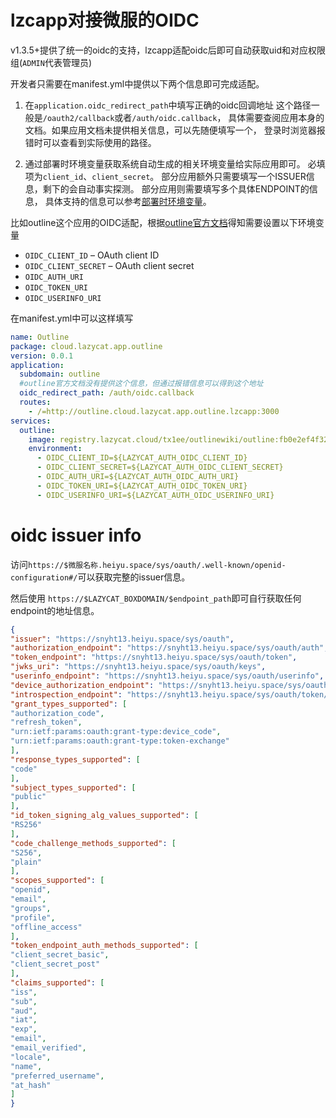 lzcapp对接微服的OIDC
====================

v1.3.5+提供了统一的oidc的支持，lzcapp适配oidc后即可自动获取uid和对应权限组(`ADMIN`代表管理员)

开发者只需要在manifest.yml中提供以下两个信息即可完成适配。

1. 在`application.oidc_redirect_path`中填写正确的oidc回调地址
     这个路径一般是`/oauth2/callback`或者`/auth/oidc.callback`，
     具体需要查阅应用本身的文档。如果应用文档未提供相关信息，可以先随便填写一个，
     登录时浏览器报错时可以查看到实际使用的路径。

2. 通过部署时环境变量获取系统自动生成的相关环境变量给实际应用即可。
    必填项为`client_id`、`client_secret`。
    部分应用额外只需要填写一个ISSUER信息，剩下的会自动事实探测。
    部分应用则需要填写多个具体ENDPOINT的信息， 具体支持的信息可以参考[部署时环境变量](./advanced-envs#deploy_envs)。


比如outline这个应用的OIDC适配，根据[outline官方文档](https://docs.getoutline.com/s/hosting/doc/oidc-8CPBm6uC0I)得知需要设置以下环境变量
* `OIDC_CLIENT_ID` – OAuth client ID
* `OIDC_CLIENT_SECRET` – OAuth client secret
* `OIDC_AUTH_URI`
* `OIDC_TOKEN_URI`
* `OIDC_USERINFO_URI`

在manifest.yml中可以这样填写
```yml
name: Outline
package: cloud.lazycat.app.outline
version: 0.0.1
application:
  subdomain: outline
  #outline官方文档没有提供这个信息，但通过报错信息可以得到这个地址
  oidc_redirect_path: /auth/oidc.callback
  routes:
    - /=http://outline.cloud.lazycat.app.outline.lzcapp:3000
services:
  outline:
    image: registry.lazycat.cloud/tx1ee/outlinewiki/outline:fb0e2ef4f32f3601
    environment:
      - OIDC_CLIENT_ID=${LAZYCAT_AUTH_OIDC_CLIENT_ID}
      - OIDC_CLIENT_SECRET=${LAZYCAT_AUTH_OIDC_CLIENT_SECRET}
      - OIDC_AUTH_URI=${LAZYCAT_AUTH_OIDC_AUTH_URI}
      - OIDC_TOKEN_URI=${LAZYCAT_AUTH_OIDC_TOKEN_URI}
      - OIDC_USERINFO_URI=${LAZYCAT_AUTH_OIDC_USERINFO_URI}
```


oidc issuer info
===============

访问`https://$微服名称.heiyu.space/sys/oauth/.well-known/openid-configuration#/`可以获取完整的issuer信息。

然后使用 `https://$LAZYCAT_BOXDOMAIN/$endpoint_path`即可自行获取任何endpoint的地址信息。


```json
{
"issuer": "https://snyht13.heiyu.space/sys/oauth",
"authorization_endpoint": "https://snyht13.heiyu.space/sys/oauth/auth",
"token_endpoint": "https://snyht13.heiyu.space/sys/oauth/token",
"jwks_uri": "https://snyht13.heiyu.space/sys/oauth/keys",
"userinfo_endpoint": "https://snyht13.heiyu.space/sys/oauth/userinfo",
"device_authorization_endpoint": "https://snyht13.heiyu.space/sys/oauth/device/code",
"introspection_endpoint": "https://snyht13.heiyu.space/sys/oauth/token/introspect",
"grant_types_supported": [
"authorization_code",
"refresh_token",
"urn:ietf:params:oauth:grant-type:device_code",
"urn:ietf:params:oauth:grant-type:token-exchange"
],
"response_types_supported": [
"code"
],
"subject_types_supported": [
"public"
],
"id_token_signing_alg_values_supported": [
"RS256"
],
"code_challenge_methods_supported": [
"S256",
"plain"
],
"scopes_supported": [
"openid",
"email",
"groups",
"profile",
"offline_access"
],
"token_endpoint_auth_methods_supported": [
"client_secret_basic",
"client_secret_post"
],
"claims_supported": [
"iss",
"sub",
"aud",
"iat",
"exp",
"email",
"email_verified",
"locale",
"name",
"preferred_username",
"at_hash"
]
}
```
